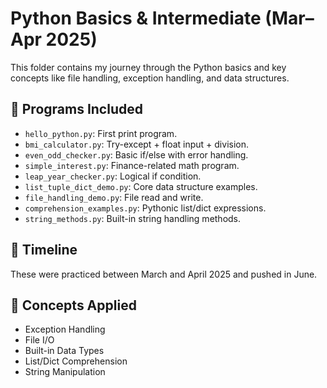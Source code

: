 # Python Basics & Intermediate (Mar–Apr 2025)

This folder contains my journey through the Python basics and key concepts like file handling, exception handling, and data structures.

## 📂 Programs Included

- `hello_python.py`: First print program.
- `bmi_calculator.py`: Try-except + float input + division.
- `even_odd_checker.py`: Basic if/else with error handling.
- `simple_interest.py`: Finance-related math program.
- `leap_year_checker.py`: Logical if condition.
- `list_tuple_dict_demo.py`: Core data structure examples.
- `file_handling_demo.py`: File read and write.
- `comprehension_examples.py`: Pythonic list/dict expressions.
- `string_methods.py`: Built-in string handling methods.

## 🔹 Timeline

These were practiced between March and April 2025 and pushed in June.

## 🧠 Concepts Applied

- Exception Handling
- File I/O
- Built-in Data Types
- List/Dict Comprehension
- String Manipulation
